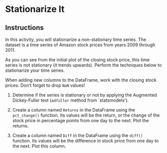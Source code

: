 # Stationarize It

## Instructions

In this activity, you will stationarize a non-stationary time series. The dataset is a time series of Amazon stock prices from years 2009 through 2011.

As you can see from the initial plot of the closing stock price, this time series is not stationary (it trends upwards). Perform the techniques below to stationarize your time series.

When adding new columns to the DataFrame, work with the closing stock prices. Don't forget to drop `NaN` values!

1. Determine if the series is stationary or not by applying the Augmented Dickey-Fuller test (`adfuller` method from `statsmodels').

2. Create a column named `Returns` in the DataFrame using the `pct_change()` function. Its values will be the return, or the change of the stock price in percentage points from one day to the next. Plot the returns.

3. Create a column named `Diff` in the DataFrame using the `diff()` function. Its values will be the difference in stock price from one day to the next. Plot this column.
